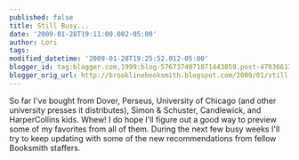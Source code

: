 ```yaml
---
published: false
title: Still Busy...
date: '2009-01-28T19:11:00.002-05:00'
author: Lori
tags: 
modified_datetime: '2009-01-28T19:25:52.012-05:00'
blogger_id: tag:blogger.com,1999:blog-5767374071871443859.post-4703661314066366675
blogger_orig_url: http://brooklinebooksmith.blogspot.com/2009/01/still-busy.html
---
```


So far I've bought from Dover, Perseus, University of Chicago (and other university presses it distributes), Simon &amp; <span class="blsp-spelling-error" id="SPELLING_ERROR_0">Schuster</span>, Candlewick, and <span class="blsp-spelling-error" id="SPELLING_ERROR_1">HarperCollins</span> kids. Whew! I do hope I'll figure out a good way to preview some of my favorites from all of them. During the next few busy weeks I'll try to keep updating with some of the new recommendations from fellow <span class="blsp-spelling-error" id="SPELLING_ERROR_2">Booksmith</span> staffers.